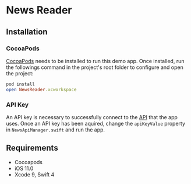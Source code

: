 # News Reader

## Installation

### CocoaPods

[CocoaPods](http://cocoapods.org) needs to be installed to run this demo app. Once installed, run the followings command in the project's root folder to configure and open the project:

```ruby
pod install
open NewsReader.xcworkspace
```

### API Key 

An API key is necessary to successfully connect to the [API](https://developer.nytimes.com/signup) that the app uses. Once an API key has been aquired, change the `apiKeyValue` property in `NewsApiManager.swift` and run the app.

## Requirements
- Cocoapods
- iOS 11.0
- Xcode 9, Swift 4
